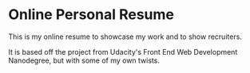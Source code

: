 Online Personal Resume
======================

This is my online resume to showcase my work and to show recruiters.

It is based off the project from Udacity's Front End Web Development
Nanodegree, but with some of my own twists.